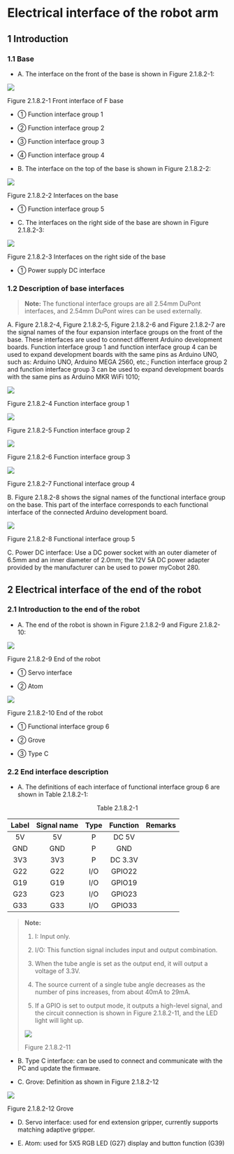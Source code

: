 # Electrical interface of the robot arm

## 1 Introduction

### 1.1 Base

* A. The interface on the front of the base is shown in Figure 2.1.8.2-1:

<img src="../../../resource\3-FunctionsAndApplications\5.BasicFunction\5.3-FirmwareFunctionDescription/2.1.8.2-1.png" style="zoom:100%;" />

Figure 2.1.8.2-1 Front interface of F base

- ① Function interface group 1

- ② Function interface group 2

- ③ Function interface group 3

- ④ Function interface group 4

* B. The interface on the top of the base is shown in Figure 2.1.8.2-2:

<img src="../../../resource\3-FunctionsAndApplications\5.BasicFunction\5.3-FirmwareFunctionDescription/2.1.8.2-2.png" style="zoom:100%;" />

Figure 2.1.8.2-2 Interfaces on the base
- ① Function interface group 5
​
* C. The interfaces on the right side of the base are shown in Figure 2.1.8.2-3:

<img src="../../../resource\3-FunctionsAndApplications\5.BasicFunction\5.3-FirmwareFunctionDescription/2.1.8.2-3.png" style="zoom:100%;" />

Figure 2.1.8.2-3 Interfaces on the right side of the base
- ① Power supply DC interface

### 1.2 Description of base interfaces

> **Note:** The functional interface groups are all 2.54mm DuPont interfaces, and 2.54mm DuPont wires can be used externally.

A. Figure 2.1.8.2-4, Figure 2.1.8.2-5, Figure 2.1.8.2-6 and Figure 2.1.8.2-7 are the signal names of the four expansion interface groups on the front of the base. These interfaces are used to connect different Arduino development boards.
Function interface group 1 and function interface group 4 can be used to expand development boards with the same pins as Arduino UNO, such as: Arduino UNO, Arduino MEGA 2560, etc.;
Function interface group 2 and function interface group 3 can be used to expand development boards with the same pins as Arduino MKR WiFi 1010;

<img src="../../../resource\3-FunctionsAndApplications\5.BasicFunction\5.3-FirmwareFunctionDescription/2.1.8.2-4.png" style="zoom:100%;" />

Figure 2.1.8.2-4 Function interface group 1

<img src="../../../resource\3-FunctionsAndApplications\5.BasicFunction\5.3-FirmwareFunctionDescription/2.1.8.2-5.png" style="zoom:100%;" />

Figure 2.1.8.2-5 Function interface group 2

<img src="../../../resource\3-FunctionsAndApplications\5.BasicFunction\5.3-FirmwareFunctionDescription/2.1.8.2-6.png" style="zoom:100%;" />

Figure 2.1.8.2-6 Function interface group 3

<img src="../../../resource\3-FunctionsAndApplications\5.BasicFunction\5.3-FirmwareFunctionDescription/2.1.8.2-7.png" style="zoom:100%;" />

Figure 2.1.8.2-7 Functional interface group 4

B. Figure 2.1.8.2-8 shows the signal names of the functional interface group on the base. This part of the interface corresponds to each functional interface of the connected Arduino development board.

<img src="../../../resource\3-FunctionsAndApplications\5.BasicFunction\5.3-FirmwareFunctionDescription/2.1.8.2-8.png" style="zoom:100%;" />

Figure 2.1.8.2-8 Functional interface group 5

C. Power DC interface: Use a DC power socket with an outer diameter of 6.5mm and an inner diameter of 2.0mm; the 12V 5A DC power adapter provided by the manufacturer can be used to power myCobot 280.

## 2 Electrical interface of the end of the robot

### 2.1 Introduction to the end of the robot

* A. The end of the robot is shown in Figure 2.1.8.2-9 and Figure 2.1.8.2-10:

<img src="../../../resource\3-FunctionsAndApplications\5.BasicFunction\5.3-FirmwareFunctionDescription/2.1.8.2-9.png" style="zoom:100%;" />

Figure 2.1.8.2-9 End of the robot

- ① Servo interface

- ② Atom

<img src="../../../resource\3-FunctionsAndApplications\5.BasicFunction\5.3-FirmwareFunctionDescription/2.1.8.2-10.png" style="zoom:100%;" />

Figure 2.1.8.2-10 End of the robot

- ① Functional interface group 6

- ② Grove

- ③ Type C

### 2.2 End interface description

* A. The definitions of each interface of functional interface group 6 are shown in Table 2.1.8.2-1:

<center>Table 2.1.8.2-1</center>

| Label | Signal name | Type | Function | Remarks |
| :---: | :----: | :--: | :------: | :----: |
| 5V | 5V | P | DC 5V | |
| GND | GND | P | GND | |
| 3V3 | 3V3 | P | DC 3.3V | |
| G22 | G22 | I/O | GPIO22 | |
| G19 | G19 | I/O | GPIO19 | |
| G23 | G23 | I/O | GPIO23 | |
| G33 | G33 | I/O | GPIO33 | |

> **Note:**
> 1. I: Input only.
>
> 2. I/O: This function signal includes input and output combination.
>
> 3. When the tube angle is set as the output end, it will output a voltage of 3.3V.
>
> 4. The source current of a single tube angle decreases as the number of pins increases, from about 40mA to 29mA.
>
> 5. If a GPIO is set to output mode, it outputs a high-level signal, and the circuit connection is shown in Figure 2.1.8.2-11, and the LED light will light up.
>
> <img src="../../../resource\3-FunctionsAndApplications\5.BasicFunction\5.3-FirmwareFunctionDescription/2.1.8.2-11.png" style="zoom:100%;" />
>
> Figure 2.1.8.2-11

* B. Type C interface: can be used to connect and communicate with the PC and update the firmware.

* C. Grove: Definition as shown in Figure 2.1.8.2-12

<img src="../../../resource\3-FunctionsAndApplications\5.BasicFunction\5.3-FirmwareFunctionDescription/2.1.8.2-12.png" style="zoom:100%;" />

Figure 2.1.8.2-12 Grove

* D. Servo interface: used for end extension gripper, currently supports matching adaptive gripper.

* E. Atom: used for 5X5 RGB LED (G27) display and button function (G39)